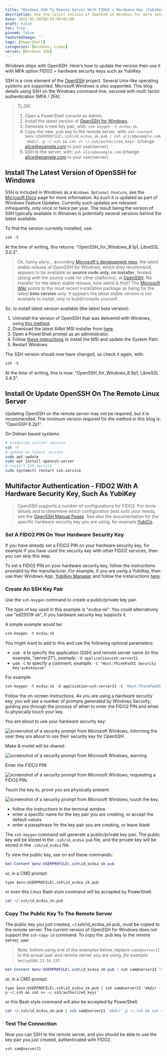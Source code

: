 ```yaml
---
title: "Windows SSH To Remote Server With FIDO2 + Hardware Key (YubiKey) Multi Factor Authentication MFA / 2FA "
description: Use the latest version of OpenSSH in Windows for more secure authentication. 
date: 2022-05-30T08:34:00+01:00
draft: false
toc: true
pinned: false
featuredImage: ''
tags: [PowerShell]
categories: [Windows, Linux]
series: [Windows SSH]
---
```


Windows ships with OpenSSH.  Here's how to update the version then use it with MFA option FIDO2 + hardware security keys such as YubiKey.

<!--more-->

SSH is a core element of the [OpenSSH](https://www.openssh.com/) project.  Several Unix-like operating systems are supported. Microsoft Windows is also supported.  This blog details using SSH on the Windows command-line, secured with multi factor authentication (MFA / 2FA). 

> TL;DR
> 1. Open a PowerShell console as Admin.
> 1. Install the latest version of [OpenSSH for Windows](https://github.com/PowerShell/Win32-OpenSSH/wiki/Install-Win32-OpenSSH-Using-MSI).
> 1. Generate a new key pair, with: `ssh-keygen -t ecdsa-sk`.
> 1. Copy the new .pub key to the remote server, with: `Get-Content $env:USERPROFILE\.ssh\id_ecdsa_sk.pub | ssh alice@example.com 'mkdir -p ~/.ssh && cat >> ~/.ssh/authorized_keys'` (change alice@example.com to your user/server).
> 1. SSH to the server, with: `ssh alice@example.com` (change alice@example.com to your user/server).

## Install The Latest Version of OpenSSH for Windows

SSH is included in Windows as a `Windows Optional Feature`, see the [Microsoft Docs](https://docs.microsoft.com/en-us/windows-server/administration/openssh/openssh_install_firstuse) page for more information.  As such it is updated as part of Windows Feature Updates.  Currently such updates are released infrequently, only once or twice per year. The result being the version of SSH typically available in Windows is potentially several versions behind the latest available.

To find the version currently installed, use:

```PowerShell
ssh -V
```

At the time of writing, this returns: "OpenSSH_for_Windows_8.1p1, LibreSSL 3.0.2".

> Ok, funny story... according [Microsoft's development repo](https://github.com/PowerShell/openssh-portable#readme), the latest *stable* release of OpenSSH for Windows, which they recommend, appears to be available as __source code only, no installer__, hosted (along with the source code for other platforms), at [OpenSSH](https://www.openssh.com/portable.html). No installer for the latest stable release, how weird is that? The [Microsoft Wiki](https://github.com/PowerShell/openssh-portable/wiki) points to the most recent installation package as being for the latest __beta version__ only. It appears the latest stable version is not available to install, only to build/compile yourself.

So, to install latest version available (the latest beta version):

1. Uninstall the version of OpenSSH that was delivered with Windows, using [this method](https://docs.microsoft.com/en-us/windows-server/administration/openssh/openssh_install_firstuse#uninstall-openssh-using-windows-settings).
1. Download the latest 64bit MSI installer from [here](https://github.com/PowerShell/Win32-OpenSSH/releases/latest).
1. Open a PowerShell prompt as an administrator.
1. Follow [these instructions](https://github.com/PowerShell/Win32-OpenSSH/wiki/Install-Win32-OpenSSH-Using-MSI) to install the MSI and update the System Path.
1. Restart Windows.

The SSH version should now have changed, so check it again, with:

```PowerShell
ssh -V
```

At the time of writing, this is now: "OpenSSH_for_Windows_8.9p1, LibreSSL 3.4.3".

## Install Or Update OpenSSH On The Remote Linux Server

Updating OpenSSH on the remote server may not be required, but it is recommended. The minimum version required for the method in this blog is: "OpenSSH 8.2p1".

On Debian based systems:

```Bash
# establish current version
ssh -V
# update to latest version
sudo apt update
sudo apt install openssh-server
# restart SSH service
sudo systemctl restart ssh.service
```

## Multifactor Authentication - FIDO2 With A Hardware Security Key, Such As YubiKey

> OpenSSH supports a number of configurations for FIDO2.  For more details and to determine which configuration best suits your needs, see the [OpenSSH Manual Pages](https://www.openssh.com/manual.html). See also the documentation for the specific hardware security key you are using, for example [YubiCo](https://developers.yubico.com/SSH/Securing_SSH_with_FIDO2.html).

### Set A FIDO2 PIN On Your Hardware Security Key

If you have already set a FIDO2 PIN on your hardware security key, for example if you have used the security key with other FIDO2 services, then you can skip this step.

To set a FIDO2 PIN on your hardware security key, follow the instructions provided by the manufacturer.  For example, if you are using a YubiKey, then use their Windows App, [YubiKey Manager](https://www.yubico.com/support/download/yubikey-manager/) and follow the instaructions [here](https://support.yubico.com/hc/en-us/articles/4402836718866-Understanding-YubiKey-PINs#:~:text=PIN%20Management,FIDO2%20and%20clicking%20Set%20PIN.).

### Create An SSH Key Pair

Use the `ssh-keygen` command to create a public/private key pair. 

The type of key used in this example is "ecdsa-sk".  You could alternatively use "ed25519-sk", if you hardware security key supports it.

A simple example would be:

```PowerShell
ssh-keygen -t ecdsa-sk
```

You might want to add to this and use the following optional parameters:

- use `-O` to specify the application (SSH) and remote server name (in this example, "server21"), *example:* `-O application=ssh:server21`
- use `-C` to specify a comment, *example:* `-C "Host:ThinkPadX1 Security Key:yubikeyusb"`

For example:

```PowerShell
ssh-keygen -t ecdsa-sk -O application=ssh:server21 -C "Host:ThinkPadX1 Security Key:yubikeyusb"
```

Follow the on-screen instructions. As you are using a hardware security key, you will see a number of prompts generated by Windows Secuirty, guiding you through the process of when to enter the FIDO2 PIN and when to physically touch your key.

You are about to use your hardware security key:

![screenshot of a security prompt from Microsoft Windows, informing the user they are about to use their security key for OpenSSH.](/images/ssh-secuirtykey1.png "First security prompt")

Make & model will be shared:

![screenshot of a security prompt from Microsoft Windows, warning.](/images/ssh-secuirtykey2.png "Warning that the make and model of the key will be shared with SSH")

Enter the FIDO2 PIN:

![screenshot of a security prompt from Microsoft Windows, requesting a FIDO2 PIN.](/images/ssh-secuirtykey3.png "Enter the FIDO2 PIN")

Touch the key to, prove you are physically present:

![screenshot of a security prompt from Microsoft Windows, touch the key.](/images/ssh-secuirtykey4.png "Touch the key to prove you are physically present")

- follow the instructions in the terminal window
- enter a specific name for the key pair you are creating, or accept the default values
- enter a passphrase for the key pair you are creating, or leave blank

The `ssh-keygen` command will generate a public/private key pair.  The public key will be stored in the `.ssh/id_ecdsa.pub` file, and the private key will be stored in the `.ssh/id_ecdsa` file.

To view the public key, use on eof these commands:

```PowerShell
Get-Content $env:USERPROFILE\.ssh\id_ecdsa_sk.pub
```

or, in a CMD prompt:

```Batchfile
type $env:USERPROFILE\.ssh\id_ecdsa_sk.pub
```


or even this Linux Bash style command will be accepted by PowerShell:

```Bash
cat ~/.ssh/id_ecdsa_sk.pub
```

### Copy The Public Key To The Remote Server

The public key you just created, ~/.ssh/id_ecdsa_sk.pub, must be copied to the remote server. The current version of OpenSSH for Windows does not support the `ssh-copy-id` command. To copy the .pub key to the remote server, use:

> Note, before using one of the examples below, replace `same@server21` to the actual user and remote server you are using, *for example* `betty@108.23.54.237`.
    
```PowerShell
Get-Content $env:USERPROFILE\.ssh\id_ecdsa_sk.pub | ssh sam@server21 'mkdir -p ~/.ssh && cat >> ~/.ssh/authorized_keys'
```

or, in a CMD prompt:

```Batchfile
type $env:USERPROFILE\.ssh\id_ecdsa_sk.pub | ssh sam@server21 'mkdir -p ~/.ssh && cat >> ~/.ssh/authorized_keys'
```

or this Bash style command will also be accepted by PowerShell:

```Bash
cat ~/.ssh/id_ecdsa_sk.pub | ssh sam@server21 'mkdir -p ~/.ssh && cat >> ~/.ssh/authorized_keys'
```

### Test The Connection

Now you can SSH to the remote server, and you should be able to use the key pair you just created, authenticated with FIDO2.

```PowerShell
ssh sam@server21
```
